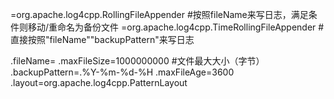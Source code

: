 
=org.apache.log4cpp.RollingFileAppender #按照fileName来写日志，满足条件则移动/重命名为备份文件
=org.apache.log4cpp.TimeRollingFileAppender #直接按照"fileName""backupPattern"来写日志

.fileName= 
.maxFileSize=1000000000 #文件最大大小（字节）
.backupPattern=.%Y-%m-%d-%H
.maxFileAge=3600
.layout=org.apache.log4cpp.PatternLayout